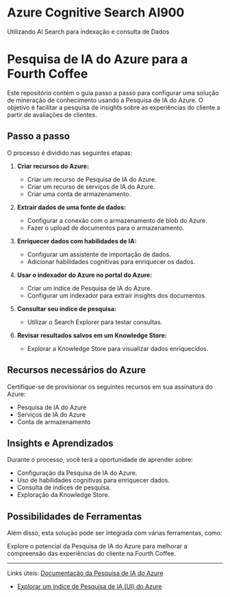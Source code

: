 # Azure Cognitive Search AI900
Utilizando AI Search para indexação e consulta de Dados

# Pesquisa de IA do Azure para a Fourth Coffee

Este repositório contém o guia passo a passo para configurar uma solução de mineração de conhecimento usando a Pesquisa de IA do Azure. O objetivo é facilitar a pesquisa de insights sobre as experiências do cliente a partir de avaliações de clientes.

## Passo a passo

O processo é dividido nas seguintes etapas:

1. **Criar recursos do Azure:**
   - Criar um recurso de Pesquisa de IA do Azure.
   - Criar um recurso de serviços de IA do Azure.
   - Criar uma conta de armazenamento.

2. **Extrair dados de uma fonte de dados:**
   - Configurar a conexão com o armazenamento de blob do Azure.
   - Fazer o upload de documentos para o armazenamento.

3. **Enriquecer dados com habilidades de IA:**
   - Configurar um assistente de importação de dados.
   - Adicionar habilidades cognitivas para enriquecer os dados.

4. **Usar o indexador do Azure no portal do Azure:**
   - Criar um índice de Pesquisa de IA do Azure.
   - Configurar um indexador para extrair insights dos documentos.

5. **Consultar seu índice de pesquisa:**
   - Utilizar o Search Explorer para testar consultas.

6. **Revisar resultados salvos em um Knowledge Store:**
   - Explorar a Knowledge Store para visualizar dados enriquecidos.

## Recursos necessários do Azure

Certifique-se de provisionar os seguintes recursos em sua assinatura do Azure:
- Pesquisa de IA do Azure
- Serviços de IA do Azure
- Conta de armazenamento

## Insights e Aprendizados

Durante o processo, você terá a oportunidade de aprender sobre:
- Configuração da Pesquisa de IA do Azure.
- Uso de habilidades cognitivas para enriquecer dados.
- Consulta de índices de pesquisa.
- Exploração da Knowledge Store.

## Possibilidades de Ferramentas

Além disso, esta solução pode ser integrada com várias ferramentas, como:

Explore o potencial da Pesquisa de IA do Azure para melhorar a compreensão das experiências do cliente na Fourth Coffee.

---

Links úteis: [Documentação da Pesquisa de IA do Azure](https://docs.microsoft.com/azure/search/)
- [Explorar um índice de Pesquisa de IA (UI) do Azure](https://microsoftlearning.github.io/mslearn-ai-fundamentals/Instructions/Labs/11-ai-search.html)
